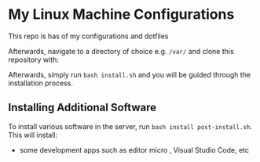 # My Linux Machine Configurations

This repo is has of my configurations and dotfiles

Afterwards, navigate to a directory of choice e.g. `/var/` and clone this repository with:


Afterwards, simply run `bash install.sh` and you will be guided through the installation process.

## Installing Additional Software

To install various software in the server, run `bash install post-install.sh`. This will install:
- some development apps such as editor micro , Visual Studio Code, etc
